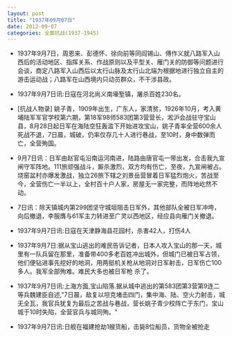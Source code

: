 ```yaml
---
layout: post
title: "1937年09月07日"
date: 2012-09-07
categories: 全面抗战(1937-1945)
---
```


<meta name="referrer" content="no-referrer" />

- 1937年9月7日，周恩来、彭德怀、徐向前等同阎锡山、傅作义就八路军入山西后的活动地区、指挥关系、作战原则以及平型关、雁门关的防御等问题进行会谈，商定八路军入山西后以太行山脉及太行山北端为根据地进行独立自主的游击运动战；八路军在山西境内只动员群众，不干涉县政。 

- 1937年9月7日讯:日寇在河北尚义南壕堑镇，屠杀百姓230名。 

- [抗战人物录] 姚子青，1909年出生，广东人，家清贫，1926年10月，考入黄埔陆军军官学校第六期，第18军98师583团第3营营长，淞沪会战驻守宝山县，8月28日起日军在海陆空狂轰滥下开始进攻宝山，姚子青率全营600余人死战不退，7日晨，城破，仍率仅存几十人进行巷战，至10时，身中数弹而亡，全营殉国。 

- 9月7日讯：日军由赵官屯沿南运河南进，陆路由唐官屯一带出发，合击我九宣闸守军阵地。111旅顽强战斗，厮杀激烈，双方均有伤亡，至夜，九宣闸被占。烧窑盆村亦爆发激战，独立26旅下辖之刘景岳营冒着日军猛烈炮火，苦战至今，全营伤亡一半以上，全村百十户人家，房屋无一家完整，而阵地屹然不动。 

- 7日讯：除天镇城内第299团坚守城垣阻击日军外，其他部队全被日军冲垮，向后撤退，李服膺与61军主力转进至广灵以西地区，经应县向雁门关撤退。 

- 1937年9月7日讯:日寇在天津静海县花园村，杀害42人，打伤4人 

- 1937年9月7日:据从宝山逃出的难民告诉记者，日本人攻入宝山的那一天，城里有一队兵留在那里，准备带400多老百姓冲出城外，但城门已被日军占领，他们便钻进事先挖好的地洞，用两挺机关枪从地洞对日军射击，日军伤亡100多人。我军全部殉难。难民大多也被日军枪 杀了。 

- 1937年9月7日讯:上海方面,宝山陷落.据从城中逃出的第583团第3营第9连二等兵魏建臣自述,"7日晨，敌复以坦克堵击四门，集中海、陆、空火力射击，城无全瓦，我官兵犹复为最后之苦战与巷战，营长姚子青少校阵亡于东门，宝山城于10时失陷，全营官兵与城同殉。" 

- 1937年9月7日讯:日舰在福建抢劫1艘货船，击毙8位船员，货物全被抢走 

